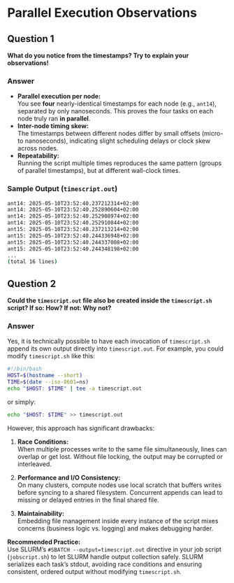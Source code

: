 # Parallel Execution Observations

## Question 1
**What do you notice from the timestamps? Try to explain your observations!**

### Answer
- **Parallel execution per node:**  
  You see **four** nearly-identical timestamps for each node (e.g., `ant14`), separated by only nanoseconds. This proves the four tasks on each node truly ran **in parallel**.
- **Inter-node timing skew:**  
  The timestamps between different nodes differ by small offsets (micro- to nanoseconds), indicating slight scheduling delays or clock skew across nodes.
- **Repeatability:**  
  Running the script multiple times reproduces the same pattern (groups of parallel timestamps), but at different wall-clock times.

### Sample Output (`timescript.out`)
```bash
ant14: 2025-05-10T23:52:40.237212314+02:00
ant14: 2025-05-10T23:52:40.252890604+02:00
ant14: 2025-05-10T23:52:40.252908974+02:00
ant14: 2025-05-10T23:52:40.252910844+02:00
ant15: 2025-05-10T23:52:40.237213214+02:00
ant15: 2025-05-10T23:52:40.244336948+02:00
ant15: 2025-05-10T23:52:40.244337008+02:00
ant15: 2025-05-10T23:52:40.244348198+02:00
...
(total 16 lines)
```

## Question 2
**Could the `timescript.out` file also be created inside the `timescript.sh` script? If so: How? If not: Why not?**

### Answer
Yes, it is technically possible to have each invocation of `timescript.sh` append its own output directly into `timescript.out`. For example, you could modify `timescript.sh` like this:

```bash
#!/bin/bash
HOST=$(hostname --short)
TIME=$(date --iso-8601=ns)
echo "$HOST: $TIME" | tee -a timescript.out
```

or simply:

```bash
echo "$HOST: $TIME" >> timescript.out
```

However, this approach has significant drawbacks:

1. **Race Conditions:**  
   When multiple processes write to the same file simultaneously, lines can overlap or get lost. Without file locking, the output may be corrupted or interleaved.

2. **Performance and I/O Consistency:**  
   On many clusters, compute nodes use local scratch that buffers writes before syncing to a shared filesystem. Concurrent appends can lead to missing or delayed entries in the final shared file.

3. **Maintainability:**  
   Embedding file management inside every instance of the script mixes concerns (business logic vs. logging) and makes debugging harder.

**Recommended Practice:**  
Use SLURM’s `#SBATCH --output=timescript.out` directive in your job script (`jobscript.sh`) to let SLURM handle output collection safely. SLURM serializes each task’s stdout, avoiding race conditions and ensuring consistent, ordered output without modifying `timescript.sh`.  
